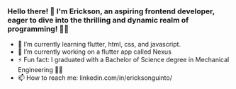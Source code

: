 ### Hello there! 🎉 I'm Erickson, an aspiring frontend developer, eager to dive into the thrilling and dynamic realm of programming! 🚀🌐

- 🌱 I’m currently learning flutter, html, css, and javascript.
- 🔭 I’m currently working on a flutter app called Nexus
- ⚡ Fun fact: I graduated with a Bachelor of Science degree in Mechanical Engineering 👨‍🏭
- 📫 How to reach me: linkedin.com/in/ericksonguinto/
  
<!--
**sonyerg/sonyerg** is a ✨ _special_ ✨ repository because its `README.md` (this file) appears on your GitHub profile.

Here are some ideas to get you started:

- 🔭 I’m currently working on ...
- 🌱 I’m currently learning ...
- 👯 I’m looking to collaborate on ...
- 🤔 I’m looking for help with ...
- 💬 Ask me about ...
- 📫 How to reach me: ...
- 😄 Pronouns: ...
- ⚡ Fun fact: ...
-->
